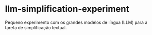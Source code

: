 # llm-simplification-experiment
Pequeno experimento com os grandes modelos de língua (LLM) para a tarefa de simplificação textual.
